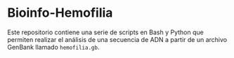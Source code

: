 # Bioinfo-Hemofilia
Este repositorio contiene una serie de scripts en Bash y Python que permiten realizar el análisis de una secuencia de ADN a partir de un archivo GenBank llamado `hemofilia.gb`.
